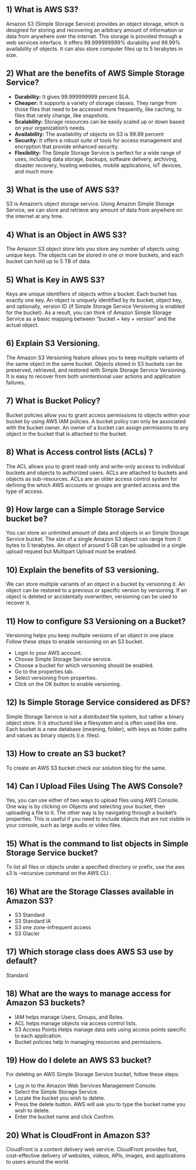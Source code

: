 ## 1) What is AWS S3?
Amazon S3 (Simple Storage Service) provides an object storage, which is designed for storing and recovering an arbitrary amount of information or data from anywhere over the internet. This storage is provided through a web services interface. It offers 99.999999999% durability and 99.99% availability of objects. It can also store computer files up to 5 terabytes in size.

## 2) What are the benefits of AWS Simple Storage Service?
* **Durability:** It gives 99.999999999 percent SLA.
* **Cheaper:** It supports a variety of storage classes. They range from those files that need to be accessed more frequently, like caching, to files that rarely change, like snapshots.
* **Scalability:** Storage resources can be easily scaled up or down based on your organization’s needs.
* **Availability:** The availability of objects on S3 is 99.99 percent
* **Security:** It offers a robust suite of tools for access management and encryption that provide enhanced security.
* **Flexibility:** The Simple Storage Service is perfect for a wide range of uses, including data storage, backups, software delivery, archiving, disaster recovery, hosting websites, mobile applications, IoT devices, and much more.
  
## 3) What is the use of AWS S3?
S3 is Amazon’s object storage service. Using Amazon Simple Storage Service, we can store and retrieve any amount of data from anywhere on the internet at any time.

## 4) What is an Object in AWS S3?
The Amazon S3 object store lets you store any number of objects using unique keys. The objects can be stored in one or more buckets, and each bucket can hold up to 5 TB of data.

## 5) What is Key in AWS S3?
Keys are unique identifiers of objects within a bucket. Each bucket has exactly one key. An object is uniquely identified by its bucket, object key, and optionally, version ID (if Simple Storage Service Versioning is enabled for the bucket). As a result, you can think of Amazon Simple Storage Service as a basic mapping between “bucket + key + version” and the actual object.

## 6) Explain S3 Versioning.
The Amazon S3 Versioning feature allows you to keep multiple variants of the same object in the same bucket. Objects stored in S3 buckets can be preserved, retrieved, and restored with Simple Storage Service Versioning. It is easy to recover from both unintentional user actions and application failures.

## 7) What is Bucket Policy?
Bucket policies allow you to grant access permissions to objects within your bucket by using AWS IAM policies. A bucket policy can only be associated with the bucket owner. An owner of a bucket can assign permissions to any object in the bucket that is attached to the bucket.

## 8) What is Access control lists (ACLs) ?
The ACL allows you to grant read-only and write-only access to individual buckets and objects to authorized users. ACLs are attached to buckets and objects as sub-resources. ACLs are an older access control system for defining the which AWS accounts or groups are granted access and the type of access.

## 9) How large can a Simple Storage Service bucket be?
You can store an unlimited amount of data and objects in an Simple Storage Service bucket. The size of a single Amazon S3 object can range from 0 bytes to 5 terabytes. An object of around 5 GB can be uploaded in a single upload request but Multipart Upload must be enabled.

## 10) Explain the benefits of S3 versioning.
We can store multiple variants of an object in a bucket by versioning it. An object can be restored to a previous or specific version by versioning. If an object is deleted or accidentally overwritten, versioning can be used to recover it.

## 11) How to configure S3 Versioning on a Bucket?
Versioning helps you keep multiple versions of an object in one place. Follow these steps to enable versioning on an S3 bucket.

* Login to your AWS account.
* Choose Simple Storage Service service.
* Choose a bucket for which versioning should be enabled.
* Go to the properties tab.
* Select versioning from properties.
* Click on the OK button to enable versioning.

## 12) Is Simple Storage Service considered as DFS?
Simple Storage Service is not a distributed file system, but rather a binary object store. It is structured like a filesystem and is often used like one. Each bucket is a new database (meaning, folder), with keys as folder paths and values as binary objects (i.e. files).

## 13) How to create an S3 bucket?
To create an AWS S3 bucket check our solution blog for the same.

## 14) Can I Upload Files Using The AWS Console?
Yes, you can use either of two ways to upload files using AWS Console. One way is by clicking on Objects and selecting your bucket, then uploading a file to it. The other way is by navigating through a bucket’s properties. This is useful if you need to include objects that are not visible in your console, such as large audio or video files.

## 15) What is the command to list objects in Simple Storage Service bucket?
To list all files or objects under a specified directory or prefix, use the aws s3 ls –recursive command on the AWS CLI .

## 16) What are the Storage Classes available in Amazon S3?
* S3 Standard
* S3 Standard IA
* S3 one zone-infrequent access
* S3 Glacier

## 17) Which storage class does AWS S3 use by default?
Standard

## 18) What are the ways to manage access for Amazon S3 buckets?
* IAM helps manage Users, Groups, and Roles.
* ACL helps manage objects via access control lists.
* S3 Access Points Helps manage data sets using access points specific to each application.
* Bucket policies help in managing resources and permissions.

## 19) How do I delete an AWS S3 bucket?
For deleting an AWS Simple Storage Service  bucket, follow these steps:
* Log in to the Amazon Web Services Management Console.
* Select the Simple Storage Service.
* Locate the bucket you wish to delete.
* Press the delete button. AWS will ask you to type the bucket name you wish to delete.
* Enter the bucket name and click Confirm.

## 20) What is CloudFront in Amazon S3?
CloudFront is a content delivery web service. CloudFront provides fast, cost-effective delivery of websites, videos, APIs, images, and applications to users around the world.